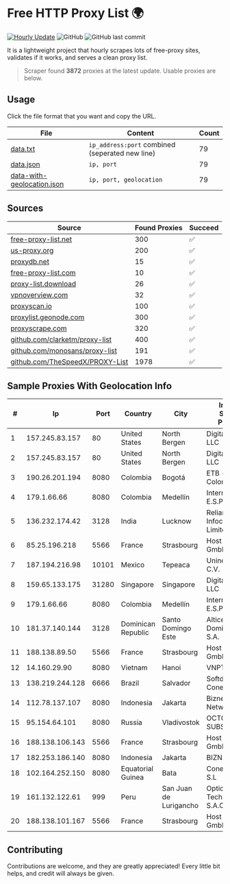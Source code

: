 
# Free HTTP Proxy List 🌍

[![Hourly Update](https://github.com/mertguvencli/http-proxy-list/actions/workflows/main.yml/badge.svg?branch=main)](https://github.com/mertguvencli/http-proxy-list/actions/workflows/main.yml)
![GitHub](https://img.shields.io/github/license/mertguvencli/http-proxy-list)
![GitHub last commit](https://img.shields.io/github/last-commit/mertguvencli/http-proxy-list)

It is a lightweight project that hourly scrapes lots of free-proxy sites, validates if it works, and serves a clean proxy list.


> Scraper found **3872** proxies at the latest update. Usable proxies are below.

## Usage

Click the file format that you want and copy the URL.


|File|Content|Count|
|----|-------|-----|
|[data.txt](https://raw.githubusercontent.com/mertguvencli/http-proxy-list/main/proxy-list/data.txt)|`ip_address:port` combined (seperated new line)|79|
|[data.json](https://raw.githubusercontent.com/mertguvencli/http-proxy-list/main/proxy-list/data.json)|`ip, port`|79|
|[data-with-geolocation.json](https://raw.githubusercontent.com/mertguvencli/http-proxy-list/main/proxy-list/data-with-geolocation.json)|`ip, port, geolocation`|79|

## Sources

|Source|Found Proxies|Succeed|
|------|-------------|-------|
|[free-proxy-list.net](https://free-proxy-list.net)|300|✅|
|[us-proxy.org](https://www.us-proxy.org)|200|✅|
|[proxydb.net](http://proxydb.net)|15|✅|
|[free-proxy-list.com](https://free-proxy-list.com/?page=&port=&type%5B%5D=http&type%5B%5D=https&up_time=0&search=Search)|10|✅|
|[proxy-list.download](https://www.proxy-list.download/HTTP)|26|✅|
|[vpnoverview.com](https://vpnoverview.com/privacy/anonymous-browsing/free-proxy-servers)|32|✅|
|[proxyscan.io](https://www.proxyscan.io)|100|✅|
|[proxylist.geonode.com](https://proxylist.geonode.com/api/proxy-list?limit=300&page=1&sort_by=lastChecked&sort_type=desc&protocols=http,https)|300|✅|
|[proxyscrape.com](https://api.proxyscrape.com/v2/?request=displayproxies&protocol=http&timeout=10000&country=all&ssl=all&anonymity=all)|320|✅|
|[github.com/clarketm/proxy-list](https://raw.githubusercontent.com/clarketm/proxy-list/master/proxy-list-raw.txt)|400|✅|
|[github.com/monosans/proxy-list](https://raw.githubusercontent.com/monosans/proxy-list/main/proxies/http.txt)|191|✅|
|[github.com/TheSpeedX/PROXY-List](https://raw.githubusercontent.com/TheSpeedX/PROXY-List/master/http.txt)|1978|✅|


## Sample Proxies With Geolocation Info

|#|Ip|Port|Country|City|Internet Service Provider|
|-|--|----|-------|----|-------------------------|
|1|157.245.83.157|80|United States|North Bergen|DigitalOcean, LLC|
|2|157.245.83.157|80|United States|North Bergen|DigitalOcean, LLC|
|3|190.26.201.194|8080|Colombia|Bogotá|ETB - Colombia|
|4|179.1.66.66|8080|Colombia|Medellín|Internexa S.a. E.S.P|
|5|136.232.174.42|3128|India|Lucknow|Reliance Jio Infocomm Limited|
|6|85.25.196.218|5566|France|Strasbourg|Host Europe GmbH|
|7|187.194.216.98|10101|Mexico|Tepeaca|Uninet S.A. de C.V.|
|8|159.65.133.175|31280|Singapore|Singapore|DigitalOcean, LLC|
|9|179.1.66.66|8080|Colombia|Medellín|Internexa S.a. E.S.P|
|10|181.37.140.144|3128|Dominican Republic|Santo Domingo Este|Altice Dominicana S.A.|
|11|188.138.89.50|5566|France|Strasbourg|Host Europe GmbH|
|12|14.160.29.90|8080|Vietnam|Hanoi|VNPT-VNNIC|
|13|138.219.244.128|6666|Brazil|Salvador|Softdados Conectividade|
|14|112.78.137.107|8080|Indonesia|Jakarta|Biznet Networks|
|15|95.154.64.101|8080|Russia|Vladivostok|OCTOPUSNET-SUBSCRIBERS|
|16|188.138.106.143|5566|France|Strasbourg|Host Europe GmbH|
|17|182.253.186.140|8080|Indonesia|Jakarta|BIZNET|
|18|102.164.252.150|8080|Equatorial Guinea|Bata|Conexxia GE S.L|
|19|161.132.122.61|999|Peru|San Juan de Lurigancho|Optical Technologies S.A.C.|
|20|188.138.101.167|5566|France|Strasbourg|Host Europe GmbH|



## Contributing

Contributions are welcome, and they are greatly appreciated! Every
little bit helps, and credit will always be given.


